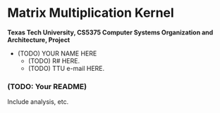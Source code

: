 Matrix Multiplication Kernel
======================

**Texas Tech University, CS5375 Computer Systems Organization and Architecture, Project**

* (TODO) YOUR NAME HERE
  * (TODO) R# HERE.
  * (TODO) TTU e-mail HERE.

### (TODO: Your README)

Include analysis, etc.
